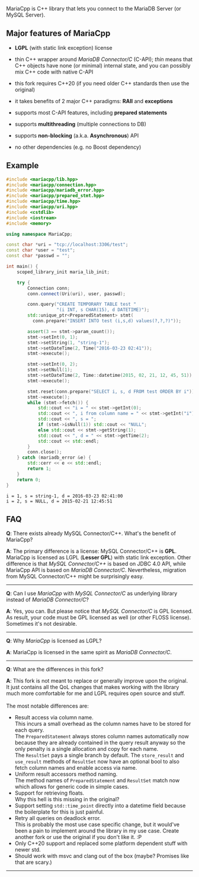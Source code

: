 <!-- -*- mode: markdown -*-  -->

MariaCpp is C++ library that lets you connect to the MariaDB Server
(or MySQL Server).


Major features of MariaCpp
--------------------------

*   __LGPL__ (with static link exception) license

*   thin C++ wrapper around _MariaDB Connector/C_ (C-API);
    _thin_ means that C++ objects have none (or minimal) internal state,
    and you can possibly mix C++ code with native C-API

*   this fork requires C++20 (if you need older C++ standards then use the original)

*   it takes benefits of 2 major C++ paradigms: __RAII__ and __exceptions__

*   supports most C-API features, including __prepared statements__

*   supports __multithreading__ (multiple connections to DB)

*   supports __non-blocking__ (a.k.a. __Asynchronous__) API

*   no other dependencies (e.g. no Boost dependency)



Example
-------


```C++
#include <mariacpp/lib.hpp>
#include <mariacpp/connection.hpp>
#include <mariacpp/mariadb_error.hpp>
#include <mariacpp/prepared_stmt.hpp>
#include <mariacpp/time.hpp>
#include <mariacpp/uri.hpp>
#include <cstdlib>
#include <iostream>
#include <memory>

using namespace MariaCpp;

const char *uri = "tcp://localhost:3306/test";
const char *user = "test";
const char *passwd = "";

int main() {
	scoped_library_init maria_lib_init;

	try {
		Connection conn;
		conn.connect(Uri(uri), user, passwd);

		conn.query("CREATE TEMPORARY TABLE test "
		           "(i INT, s CHAR(15), d DATETIME)");
		std::unique_ptr<PreparedStatement> stmt(
		  conn.prepare("INSERT INTO test (i,s,d) values(?,?,?)"));

		assert(3 == stmt->param_count());
		stmt->setInt(0, 1);
		stmt->setString(1, "string-1");
		stmt->setDateTime(2, Time("2016-03-23 02:41"));
		stmt->execute();

		stmt->setInt(0, 2);
		stmt->setNull(1);
		stmt->setDateTime(2, Time::datetime(2015, 02, 21, 12, 45, 51));
		stmt->execute();

		stmt.reset(conn.prepare("SELECT i, s, d FROM test ORDER BY i"));
		stmt->execute();
		while (stmt->fetch()) {
			std::cout << "i = " << stmt->getInt(0);
			std::cout << ", i from column name = " << stmt->getInt("i");
			std::cout << ", s = ";
			if (stmt->isNull(1)) std::cout << "NULL";
			else std::cout << stmt->getString(1);
			std::cout << ", d = " << stmt->getTime(2);
			std::cout << std::endl;
		}
		conn.close();
	} catch (mariadb_error &e) {
		std::cerr << e << std::endl;
		return 1;
	}
	return 0;
}
```

    i = 1, s = string-1, d = 2016-03-23 02:41:00
    i = 2, s = NULL, d = 2015-02-21 12:45:51

FAQ
---

**Q**: There exists already MySQL Connector/C++. What's the benefit of MariaCpp?

**A**: The primary difference is a license: MySQL Connector/C++ is __GPL__.
   MariaCpp is licensed as LGPL (__Lesser GPL__) with static link exception.
   Other difference is that _MySQL Connector/C++_ is based on JDBC 4.0 API,
   while MariaCpp API is based on  _MariaDB Connector/C_.
   Nevertheless, migration from MySQL Connector/C++ might be surprisingly easy.

* * *

**Q**: Can I use _MariaCpp_ with _MySQL Connector/C_ as underlying library
   instead of _MariaDB Connector/C_?

**A**: Yes, you can. But please notice that _MySQL Connector/C_ is GPL licensed.
   As result, your code must be GPL licensed as well (or other FLOSS license).
   Sometimes it's not desirable.

* * *

**Q**: Why _MariaCpp_ is licensed as LGPL?

**A**: MariaCpp is licensed in the same spirit as _MariaDB Connector/C_.

* * *

**Q**: What are the differences in this fork?

**A**: This fork is not meant to replace or generally improve upon the original.<br />
It just contains all the QoL changes that makes working with the library much more comfortable for me and LGPL requires open source and stuff.<br />
<br />
The most notable differences are:
- Result access via column name.<br />
   This incurs a small overhead as the column names have to be stored for each query.<br />
   The `PreparedStatement` always stores column names automatically now because they are already contained in the query result anyway so the only penalty is a single allocation and copy for each name.<br />
   The `ResultSet` pays a single branch by default. The `store_result` and `use_result` methods of `ResultSet` now have an optional bool to also fetch column names and enable access via name.
- Uniform result accessors method naming.<br />
   The method names of `PreparedStatement` and `ResultSet` match now which allows for generic code in simple cases.
- Support for retrieving floats.<br />
   Why this hell is this missing in the original?
- Support setting `std::time_point` directly into a datetime field because the boilerplate for this is just painful.
- Retry all queries on deadlock error.<br />
   This is probably the most use case specific change, but it would've been a pain to implement around the library in my use case. Create another fork or use the original if you don't like it. :P
- Only C++20 support and replaced some platform dependent stuff with newer std.
- Should work with msvc and clang out of the box (maybe? Promises like that are scary.)

* * *
